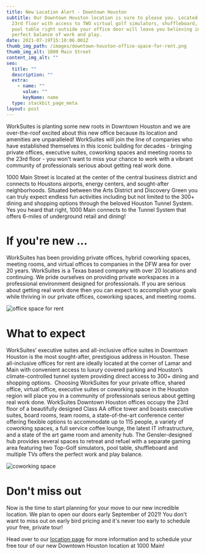 ```yaml
---
title: New Location Alert - Downtown Houston
subtitle: Our Downtown Houston location is sure to please you. Located on the
  23rd floor with access to TWO virtual golf simulators, shuffleboard, and a
  pool table right outside your office door will leave you believing in the
  perfect balance of work and play.
date: 2021-07-19T15:10:06.001Z
thumb_img_path: /images/downtown-houston-office-space-for-rent.png
thumb_img_alt: 1000 Main Street
content_img_alt: ""
seo:
  title: ""
  description: ""
  extra:
    - name: ""
      value: ""
      keyName: name
  type: stackbit_page_meta
layout: post
---
```

WorkSuites is planting some new roots in Downtown Houston and we are over-the-roof excited about this new office because its location and amenities are unparalleled! WorkSuites will join the line of companies who have established themselves in this iconic building for decades - bringing private offices, executive suites, coworking spaces and meeting rooms to the 23rd floor - you won't want to miss your chance to work with a vibrant community of professionals serious about getting real work done.

1000 Main Street is located at the center of the central business district and connects to Houstons airports, energy centers, and sought-after neighborhoods. Situated between the Arts District and Discovery Green you can truly expect endless fun activities including but not limited to the 300+ dining and shopping options through the beloved Houston Tunnel System. Yes you heard that right, 1000 Main connects to the Tunnel System that offers 6-miles of underground retail and dining!

# If you're new ...

WorkSuites has been providing private offices, hybrid coworking spaces, meeting rooms, and virtual offices to companies in the DFW area for over 20 years. WorkSuites is a Texas based company with over 20 locations and continuing. We pride ourselves on providing private workspaces in a professional environment designed for professionals. If you are serious about getting real work done then you can expect to accomplish your goals while thriving in our private offices, coworking spaces, and meeting rooms.

![office space for rent](/images/private-office-space.png "Executive Suite")

# What to expect

WorkSuites’ executive suites and all-inclusive office suites in Downtown Houston is the most sought-after, prestigious address in Houston. These all-inclusive offices for rent are ideally located at the corner of Lamar and Main with convenient access to luxury covered parking and Houston’s climate-controlled tunnel system providing direct access to 300+ dining and shopping options.  Choosing WorkSuites for your private office, shared office, virtual office, executive suites or coworking space in the Houston region will place you in a community of professionals serious about getting real work done. WorkSuites Downtown Houston offices occupy the 23rd floor of a beautifully designed Class AA office tower and boasts executive suites, board rooms, team rooms, a state-of-the-art conference center offering flexible options to accommodate up to 115 people, a variety of coworking spaces, a full service coffee lounge, the latest IT infrastructure, and a state of the art game room and amenity hub. The Gensler-designed hub provides several spaces to retreat and refuel with a separate gaming area featuring two Top-Golf simulators, pool table, shuffleboard and multiple TVs offers the perfect work and play balance.

![coworking space](/images/coworking-space.png "Gensler Amenity Hub")

# Don't miss out

Now is the time to start planning for your move to our new incredible location. We plan to open our doors early September of 2021! You don't want to miss out on early bird pricing and it's never too early to schedule your free, private tour!

Head over to our [location page](https://www.worksuites.com/texas/1000-main-houston) for more information and to schedule your free tour of our new Downtown Houston location at 1000 Main!